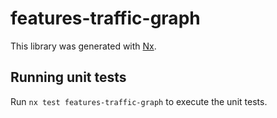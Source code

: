 # features-traffic-graph

This library was generated with [Nx](https://nx.dev).

## Running unit tests

Run `nx test features-traffic-graph` to execute the unit tests.
